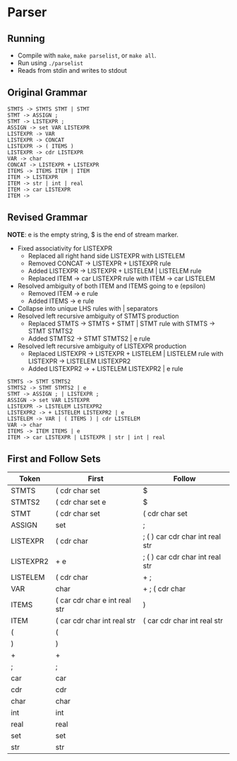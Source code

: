 Parser
===

Running
---

- Compile with `make`, `make parselist`, or `make all`.
- Run using `./parselist`
- Reads from stdin and writes to stdout

Original Grammar
---

```
STMTS -> STMTS STMT | STMT
STMT -> ASSIGN ;
STMT -> LISTEXPR ;
ASSIGN -> set VAR LISTEXPR
LISTEXPR -> VAR
LISTEXPR -> CONCAT
LISTEXPR -> ( ITEMS )
LISTEXPR -> cdr LISTEXPR
VAR -> char
CONCAT -> LISTEXPR + LISTEXPR
ITEMS -> ITEMS ITEM | ITEM
ITEM -> LISTEXPR
ITEM -> str | int | real
ITEM -> car LISTEXPR
ITEM ->
```

Revised Grammar
---

__NOTE__: e is the empty string, $ is the end of stream marker.

- Fixed associativity for LISTEXPR
  - Replaced all right hand side LISTEXPR with LISTELEM 
  - Removed CONCAT -> LISTEXPR + LISTEXPR rule
  - Added LISTEXPR -> LISTEXPR + LISTELEM | LISTELEM rule
  - Replaced ITEM -> car LISTEXPR rule with ITEM -> car LISTELEM
- Resolved ambiguity of both ITEM and ITEMS going to e (epsilon)
  - Removed ITEM -> e rule
  - Added ITEMS -> e rule
- Collapse into unique LHS rules with | separators
- Resolved left recursive ambiguity of STMTS production
  - Replaced STMTS -> STMTS + STMT | STMT rule with STMTS -> STMT STMTS2
  - Added STMTS2 -> STMT STMTS2 | e rule
- Resolved left recursive ambiguity of LISTEXPR production
  - Replaced LISTEXPR -> LISTEXPR + LISTELEM | LISTELEM rule with
    LISTEXPR -> LISTELEM LISTEXPR2
  - Added LISTEXPR2 -> + LISTELEM LISTEXPR2 | e rule

```
STMTS -> STMT STMTS2
STMTS2 -> STMT STMTS2 | e
STMT -> ASSIGN ; | LISTEXPR ;
ASSIGN -> set VAR LISTEXPR
LISTEXPR -> LISTELEM LISTEXPR2
LISTEXPR2 -> + LISTELEM LISTEXPR2 | e
LISTELEM -> VAR | ( ITEMS ) | cdr LISTELEM
VAR -> char
ITEMS -> ITEM ITEMS | e
ITEM -> car LISTEXPR | LISTEXPR | str | int | real
```

First and Follow Sets
---

| Token     | First                         | Follow                          |
|-----------|-------------------------------|---------------------------------|
| STMTS     | ( cdr char set                | $                               |
| STMTS2    | ( cdr char set e              | $                               |
| STMT      | ( cdr char set                | ( cdr char set                  |
| ASSIGN    | set                           | ;                               |
| LISTEXPR  | ( cdr char                    | ; ( ) car cdr char int real str |
| LISTEXPR2 | + e                           | ; ( ) car cdr char int real str |
| LISTELEM  | ( cdr char                    | + ;                             |
| VAR       | char                          | + ; ( cdr char                  |
| ITEMS     | ( car cdr char e int real str | )                               |
| ITEM      | ( car cdr char int real str   | ( car cdr char int real str     |
| (         | (                             |                                 |
| )         | )                             |                                 |
| +         | +                             |                                 |
| ;         | ;                             |                                 |
| car       | car                           |                                 |
| cdr       | cdr                           |                                 |
| char      | char                          |                                 |
| int       | int                           |                                 |
| real      | real                          |                                 |
| set       | set                           |                                 |
| str       | str                           |                                 |
